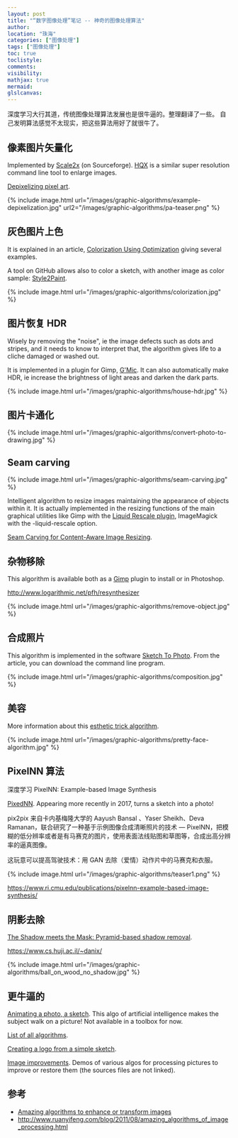 ```yaml
---
layout: post
title: "“数字图像处理”笔记 -- 神奇的图像处理算法"
author:
location: "珠海"
categories: ["图像处理"]
tags: ["图像处理"]
toc: true
toclistyle:
comments:
visibility:
mathjax: true
mermaid:
glslcanvas:
---
```


深度学习大行其道，传统图像处理算法发展也是很牛逼的。整理翻译了一些。
自己发明算法感觉不太现实，把这些算法用好了就很牛了。


## 像素图片矢量化

Implemented by [Scale2x](http://www.scale2x.it/) (on Sourceforge). [HQX](https://code.google.com/archive/p/hqx/) is a similar super resolution command line tool to enlarge images.

[Depixelizing pixel art](http://johanneskopf.de/publications/pixelart/).

{% include image.html url="/images/graphic-algorithms/example-depixelization.jpg"
url2="/images/graphic-algorithms/pa-teaser.png" %}


## 灰色图片上色

It is explained in an article, [Colorization Using Optimization](http://www.cs.huji.ac.il/~yweiss/Colorization/) giving several examples.

A tool on GitHub allows also to color a sketch, with another image as color sample: [Style2Paint](https://github.com/lllyasviel/style2paints).

{% include image.html url="/images/graphic-algorithms/colorization.jpg" %}


## 图片恢复 HDR

Wisely by removing the "noise", ie the image defects such as dots and stripes, and it needs to know to interpret that, the algorithm gives life to a cliche damaged or washed out.

It is implemented in a plugin for Gimp, [G'Mic](http://gmic.eu/). It can also automatically make HDR, ie increase the brightness of light areas and darken the dark parts.

{% include image.html url="/images/graphic-algorithms/house-hdr.jpg" %}


## 图片卡通化

{% include image.html url="/images/graphic-algorithms/convert-photo-to-drawing.jpg" %}


## Seam carving

{% include image.html url="/images/graphic-algorithms/seam-carving.jpg" %}

Intelligent algorithm to resize images maintaining the appearance of objects within it. It is actually implemented in the resizing functions of the main graphical utilities like Gimp with the [Liquid Rescale plugin](http://liquidrescale.wikidot.com/), ImageMagick with the -liquid-rescale option.

[Seam Carving for Content-Aware Image Resizing](http://www.faculty.idc.ac.il/arik/site/seam-carve.asp).


## 杂物移除

This algorithm is available both as a [Gimp](https://www.scriptol.com/design/gimp/removing-objects.php) plugin to install or in Photoshop.

<http://www.logarithmic.net/pfh/resynthesizer>

{% include image.html url="/images/graphic-algorithms/remove-object.jpg" %}


## 合成照片

This algorithm is implemented in the software [Sketch To Photo](https://www.scriptol.com/design/sketchtophoto.php). From the article, you can download the command line program.

{% include image.html url="/images/graphic-algorithms/composition.jpg" %}


## 美容

More information about this [esthetic trick algorithm](https://www.scriptol.com/programming/algorithm-pretty-face.php).

{% include image.html url="/images/graphic-algorithms/pretty-face-algorithm.jpg" %}


## PixelNN 算法

深度学习 PixelNN: Example-based Image Synthesis

[PixedNN](http://www.cs.cmu.edu/~aayushb/pixelNN/). Appearing more recently in 2017, turns a sketch into a photo!

pix2pix 来自卡内基梅隆大学的 Aayush Bansal 、Yaser Sheikh、Deva Ramanan，联合研究了一种基于示例图像合成清晰照片的技术 — PixelNN，把模糊的低分辨率或者是有马赛克的图片，使用表面法线贴图和草图等，合成出高分辨率的逼真图像。

这玩意可以提高驾驶技术：用 GAN 去除（爱情）动作片中的马赛克和衣服。

{% include image.html url="/images/graphic-algorithms/teaser1.png" %}

<https://www.ri.cmu.edu/publications/pixelnn-example-based-image-synthesis/>


## 阴影去除

[The Shadow meets the Mask: Pyramid-based shadow removal](http://www.cs.huji.ac.il/~danix/ShadowRemoval/index.html).

<https://www.cs.huji.ac.il/~danix/>

{% include image.html url="/images/graphic-algorithms/ball_on_wood_no_shadow.jpg" %}


## 更牛逼的

[Animating a photo, a sketch](https://youtu.be/G63goXc5MyU). This algo of artificial intelligence makes the subject walk on a picture! Not available in a toolbox for now.

[List of all algorithms](https://www.scriptol.com/programming/list-algorithms.php).

[Creating a logo from a simple sketch](https://www.scriptol.com/design/gimp/logo.php).

[Image improvements](http://www.cs.huji.ac.il/~danix/). Demos of various algos for processing pictures to improve or restore them (the sources files are not linked).


## 参考

* [Amazing algorithms to enhance or transform images](https://www.scriptol.com/programming/graphic-algorithms.php)
* <http://www.ruanyifeng.com/blog/2011/08/amazing_algorithms_of_image_processing.html>
